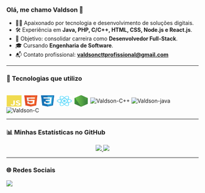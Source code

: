 ### Olá, me chamo Valdson 👋

- 👨‍💻 Apaixonado por tecnologia e desenvolvimento de soluções digitais.  
- 🛠️ Experiência em **Java, PHP, C/C++, HTML, CSS, Node.js e React.js**.  
- 🎯 Objetivo: consolidar carreira como **Desenvolvedor Full-Stack**.  
- 🎓 Cursando **Engenharia de Software**.  
- 📬 Contato profissional: **valdsoncttprofissional@gmail.com**  

---

### 🚀 Tecnologias que utilizo
<div style="display: inline_block"><br>
  <img align="center" alt="Valdson-Js" height="30" width="40" src="https://raw.githubusercontent.com/devicons/devicon/master/icons/javascript/javascript-plain.svg">
  <img align="center" alt="Valdson-HTML" height="30" width="40" src="https://raw.githubusercontent.com/devicons/devicon/master/icons/html5/html5-original.svg">
  <img align="center" alt="Valdson-CSS" height="30" width="40" src="https://raw.githubusercontent.com/devicons/devicon/master/icons/css3/css3-original.svg">
  <img align="center" alt="Valdson-React" height="30" width="40" src="https://raw.githubusercontent.com/devicons/devicon/master/icons/react/react-original.svg">
  <img align="center" alt="Valdson-Node" height="30" width="40" src="https://raw.githubusercontent.com/devicons/devicon/master/icons/nodejs/nodejs-original.svg">
  <img align="center" alt="Valdson-C++" height="30" width="40" src="https://cdn.jsdelivr.net/gh/devicons/devicon/icons/cplusplus/cplusplus-original.svg">
  <img align="center" alt="Valdson-java" height="30" width="40" src="https://cdn.jsdelivr.net/gh/devicons/devicon/icons/java/java-original-wordmark.svg">
  <img align="center" alt="Valdson-C" height="30" width="40" src="https://cdn.jsdelivr.net/gh/devicons/devicon/icons/c/c-original.svg">
</div>

---

### 📊 Minhas Estatísticas no GitHub
<div align="center">
  <a href="https://github.com/ValdsonTenorio">
    <img height="180em" src="https://github-readme-stats.vercel.app/api?username=ValdsonTenorio&show_icons=true&theme=tokyonight&include_all_commits=true&count_private=true"/>
    <img height="180em" src="https://github-readme-stats.vercel.app/api/top-langs/?username=ValdsonTenorio&layout=compact&langs_count=7&theme=tokyonight"/>
  </a>
</div>

---

### 🌐 Redes Sociais
<div> <a href="https://www.linkedin.com/in/valdson-m-b91727213/" target="_blank"><img src="https://img.shields.io/badge/-LinkedIn-%230077B5?style=for-the-badge&logo=linkedin&logoColor=white" target="_blank"></a> </div>

